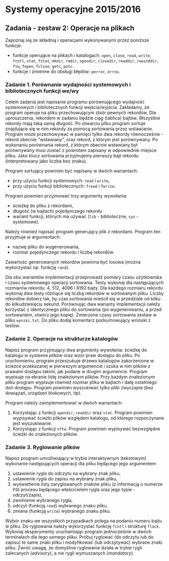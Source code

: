 # Systemy operacyjne 2015/2016

## Zadania - zestaw 2: Operacje na plikach

Zapoznaj się ze składnią i operacjami wykonywanymi przez poniższe funkcje:

* funkcje operujące na plikach i katalogach: `open`, `close`, `read`, `write`, `fcntl`, `stat`, `fstat`, `mkdir`, `rmdir`, `opendir`, `closedir`, `readdir`, `rewinddir`, `ftw`, `fopen`, `fclose`, `getc`, `putc`.
* funkcje i zmienne do obsługi błędów: `perror`, `errno`.


### Zadanie 1. Porównanie wydajności systemowych i bibliotecznych funkcji we/wy

Celem zadania jest napisanie programu porównującego wydajność systemowych i bibliotecznych funkcji wejścia/wyjścia. Zakładamy, że program operuje na pliku przechowującym zbiór pewnych rekordów. Dla uproszczenia, rekordem w zadaniu będzie ciąg (tablica) bajtów. Wszystkie rekordy mają taką samą długość. Po otwarciu pliku  program sortuje znajdujące się w nim rekordy za pomocą sortowania przez wstawianie. Program może przechowywać w pamięci tylko dwa rekordy równocześnie - rekord obecnie "wstawiany", oraz rekord, z którym jest porównywany. Po wykonaniu porównania rekord, z którym obecnie wstawiany był porównywany musi zostać z powrotem zapisany w odpowiednie miejsce pliku. Jako klucz sortowania przyjmujemy pierwszy bajt rekordu (interpretowany jako liczba bez znaku).

Program sortujący powinien być napisany w dwóch wariantach:
* przy użyciu funkcji systemowych: `read` i `write`,
* przy użyciu funkcji bibliotecznych: `fread` i `fwrite`.

Program powinien przyjmować trzy argumenty wywołania: 
* ścieżkę do pliku z rekordami,
* długość (w bajtach) pojedynczego rekordu
* wariant funkcji, których ma używać (`lib` - biblioteczne, `sys` - systemowe).

Należy również napisać program generujący plik z rekordami. Program ten przyjmuje w argumentach: 
* nazwę pliku do wygenerowania,
* rozmiar pojedynczego rekordu i liczbę rekordów. 

Zawartość generowanych rekordów powinna być losowa (można wykorzystać np. funkcję `rand`).

Dla obu wariantów implementacji przeprowadź pomiary czasu użytkownika i czasu systemowego operacji sortowania. Testy wykonaj dla następujących rozmiarów rekordu: 4, 512, 4096 i 8192 bajty. Dla każdego rozmiaru rekordu wykonaj dwa testy różniące się liczbą rekordów w sortowanym pliku. Liczby rekordów dobierz tak, by czas sortowania mieścił się w przedziale od kilku do kilkudziesięciu sekund. Porównując dwa warianty implementacji należy korzystać z identycznego pliku do sortowania (po wygenerowaniu, a przed sortowaniem, utwórz jego kopię). Zmierzone czasy sortowania zestaw w pliku `wyniki.txt`. Do pliku dodaj komentarz podsumowujący wnioski z testów.

### Zadanie 2. Operacje na strukturze katalogów

Napisz program przyjmujący dwa argumenty wywołania: ścieżkę do katalogu w systemie plików oraz wzór praw dostępu do pliku. Po uruchomieniu, program przeszukuje drzewo katalogów zakorzenione w ścieżce przekazanej w pierwszym argumencie i szuka w nim plików z prawami dostępu takimi, jak podane w drugim argumencie. Program wypisuje na ekranie listę znalezionym plików. Przy każdym znalezionym pliku program wypisuje również rozmiar pliku w bajtach i datę ostatniego doń dostępu. Program powinien wyszukiwać tylko pliki zwyczajne (bez dowiązań, urządzeń blokowych, itp).


Program należy zaimplementować w dwóch wariantach:

1. Korzystając z funkcji `opendir`, `readdir` oraz `stat`. Program powinien wypisywać ścieżki plików względem katalogu, od którego rozpoczynane jest wyszukiwanie.
2. Korzystając z funkcji `nftw`. Program powinien wypisywać bezwzględne ścieżki do znalezionych plików.

### Zadanie 3. Ryglowanie plików

Napisz program umożliwiający w trybie interaktywnym (tekstowym) wykonanie następujących operacji dla pliku będącego jego argumentem:
1. ustawienie rygla do odczytu na wybrany znak pliku,
2. ustawienie rygla do zapisu na wybrany znak pliku,
3. wyświetlenie listy zaryglowanych znaków pliku (z informacją o numerze `PID` procesu będącego właścicielem rygla oraz jego typie - odczyt/zapis),
4. zwolnienie wybranego rygla,
5. odczyt (funkcją `read`) wybranego znaku pliku,
6. zmiana (funkcją `write`) wybranego znaku pliku.

Wybór znaku we wszystkich przypadkach polega na podaniu numeru bajtu w pliku. Do ryglowania należy wykorzystać funkcję `fcntl` i strukturę `flock`. Wykonaj eksperymenty uruchamiając program jednocześnie w dwóch terminalach dla tego samego pliku. Próbuj ryglować (do odczytu lub do zapisu) te same znaki pliku i modyfikować (lub odczytywać) wybrane znaki pliku. Zwróć uwagę, że domyślnie ryglowanie działa w trybie rygli zalecanych (*advisory*), a nie rygli wymuszanych (*mandatory*).
